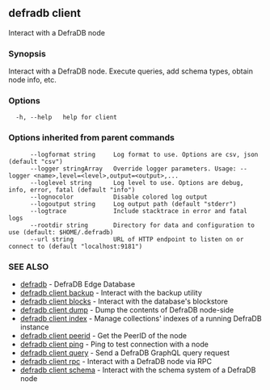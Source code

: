 ## defradb client

Interact with a DefraDB node

### Synopsis

Interact with a DefraDB node.
Execute queries, add schema types, obtain node info, etc.

### Options

```
  -h, --help   help for client
```

### Options inherited from parent commands

```
      --logformat string     Log format to use. Options are csv, json (default "csv")
      --logger stringArray   Override logger parameters. Usage: --logger <name>,level=<level>,output=<output>,...
      --loglevel string      Log level to use. Options are debug, info, error, fatal (default "info")
      --lognocolor           Disable colored log output
      --logoutput string     Log output path (default "stderr")
      --logtrace             Include stacktrace in error and fatal logs
      --rootdir string       Directory for data and configuration to use (default: $HOME/.defradb)
      --url string           URL of HTTP endpoint to listen on or connect to (default "localhost:9181")
```

### SEE ALSO

* [defradb](defradb.md)	 - DefraDB Edge Database
* [defradb client backup](defradb_client_backup.md)	 - Interact with the backup utility
* [defradb client blocks](defradb_client_blocks.md)	 - Interact with the database's blockstore
* [defradb client dump](defradb_client_dump.md)	 - Dump the contents of DefraDB node-side
* [defradb client index](defradb_client_index.md)	 - Manage collections' indexes of a running DefraDB instance
* [defradb client peerid](defradb_client_peerid.md)	 - Get the PeerID of the node
* [defradb client ping](defradb_client_ping.md)	 - Ping to test connection with a node
* [defradb client query](defradb_client_query.md)	 - Send a DefraDB GraphQL query request
* [defradb client rpc](defradb_client_rpc.md)	 - Interact with a DefraDB node via RPC
* [defradb client schema](defradb_client_schema.md)	 - Interact with the schema system of a DefraDB node

